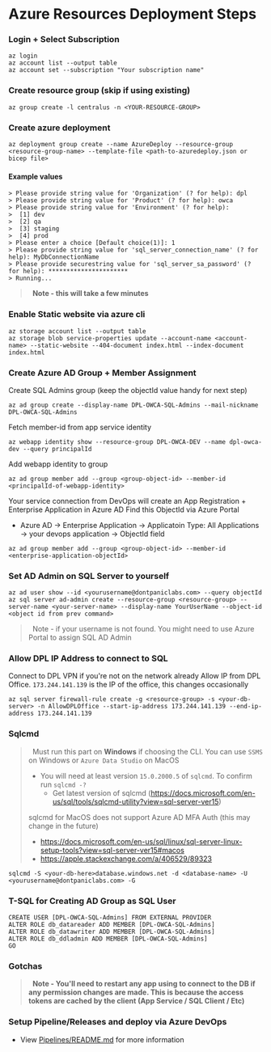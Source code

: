 # Azure Resources Deployment Steps

### Login + Select Subscription
```
az login
az account list --output table
az account set --subscription "Your subscription name"
```


### Create resource group (skip if using existing)
```
az group create -l centralus -n <YOUR-RESOURCE-GROUP>
```
 

### Create azure deployment
```
az deployment group create --name AzureDeploy --resource-group <resource-group-name> --template-file <path-to-azuredeploy.json or bicep file>
```


#### Example values

```
> Please provide string value for 'Organization' (? for help): dpl
> Please provide string value for 'Product' (? for help): owca
> Please provide string value for 'Environment' (? for help): 
>  [1] dev
>  [2] qa
>  [3] staging
>  [4] prod
> Please enter a choice [Default choice(1)]: 1
> Please provide string value for 'sql_server_connection_name' (? for help): MyDbConnectionName
> Please provide securestring value for 'sql_server_sa_password' (? for help): **********************
> Running... 
```

> &nbsp;
> **Note - this will take a few minutes**
> &nbsp;


### Enable Static website via azure cli
```
az storage account list --output table
az storage blob service-properties update --account-name <account-name> --static-website --404-document index.html --index-document index.html
```

### Create Azure AD Group + Member Assignment     

Create SQL Admins group (keep the objectId value handy for next step) 
```
az ad group create --display-name DPL-OWCA-SQL-Admins --mail-nickname DPL-OWCA-SQL-Admins
```


Fetch member-id from app service identity 
```
az webapp identity show --resource-group DPL-OWCA-DEV --name dpl-owca-dev --query principalId
```

Add webapp identity to group
```
az ad group member add --group <group-object-id> --member-id <principalId-of-webapp-identity>
```

Your service connection from DevOps will create an App Registration + Enterprise Application in Azure AD 
Find this ObjectId via Azure Portal 
 - Azure AD -> Enterprise Application -> Applicatoin Type: All Applications -> your devops application -> ObjectId field
```
az ad group member add --group <group-object-id> --member-id <enterprise-application-objectId>
```


### Set AD Admin on SQL Server to yourself
```
az ad user show --id <yourusername@dontpaniclabs.com> --query objectId
az sql server ad-admin create --resource-group <resource-group> --server-name <your-server-name> --display-name YourUserName --object-id <object id from prev command>
```
> &nbsp;
> Note - if your username is not found. You might need to use Azure Portal to assign SQL AD Admin
> &nbsp;



### Allow DPL IP Address to connect to SQL
Connect to DPL VPN if you're not on the network already
Allow IP from DPL Office. `173.244.141.139` is the IP of the office, this changes occasionally 
```
az sql server firewall-rule create -g <resource-group> -s <your-db-server> -n AllowDPLOffice --start-ip-address 173.244.141.139 --end-ip-address 173.244.141.139
```


### Sqlcmd

> &nbsp;
> Must run this part on **Windows** if choosing the CLI. You can use `SSMS` on Windows or `Azure Data Studio` on MacOS
> - You will need at least version `15.0.2000.5` of `sqlcmd`. To confirm run `sqlcmd -?`  
>   - Get latest version of sqlcmd (https://docs.microsoft.com/en-us/sql/tools/sqlcmd-utility?view=sql-server-ver15)
>
> sqlcmd for MacOS does not support Azure AD MFA Auth (this may change in the future)
> - https://docs.microsoft.com/en-us/sql/linux/sql-server-linux-setup-tools?view=sql-server-ver15#macos
 > - https://apple.stackexchange.com/a/406529/89323 
> &nbsp;


 ```
 sqlcmd -S <your-db-here>database.windows.net -d <database-name> -U <yourusername@dontpaniclabs.com> -G
 ```


### T-SQL for Creating AD Group as SQL User
```
CREATE USER [DPL-OWCA-SQL-Admins] FROM EXTERNAL PROVIDER
ALTER ROLE db_datareader ADD MEMBER [DPL-OWCA-SQL-Admins]
ALTER ROLE db_datawriter ADD MEMBER [DPL-OWCA-SQL-Admins]
ALTER ROLE db_ddladmin ADD MEMBER [DPL-OWCA-SQL-Admins]
GO
```


### Gotchas

> &nbsp;
> **Note - You'll need to restart any app using to connect to the DB if any permission changes are made. This is because the access tokens are cached by the client (App Service / SQL Client / Etc)**
> &nbsp;



### Setup Pipeline/Releases and deploy via Azure DevOps
- View [Pipelines/README.md](templates/dplsln/Pipelines/README.md) for more information
